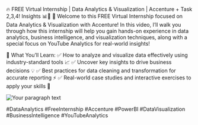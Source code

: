 🔥 FREE Virtual Internship | Data Analytics & Visualization | Accenture + Task 2,3,4! Insights 📊🚀
📢 Welcome to this FREE Virtual Internship focused on Data Analytics & Visualization with Accenture! In this video, I’ll walk you through how this internship will help you gain hands-on experience in data analytics, business intelligence, and visualization techniques, along with a special focus on YouTube Analytics for real-world insights!

🔹 What You’ll Learn:
✅ How to analyze and visualize data effectively using industry-standard tools 📈
✅ Uncover key insights to drive business decisions 💡
✅ Best practices for data cleaning and transformation for accurate reporting ⚡
✅ Real-world case studies and interactive exercises to apply your skills 🚀

![Your paragraph text](https://github.com/user-attachments/assets/1fbd669a-77ae-4bbd-a895-93823ec90a93)

#DataAnalytics #FreeInternship #Accenture #PowerBI #DataVisualization #BusinessIntelligence #YouTubeAnalytics
